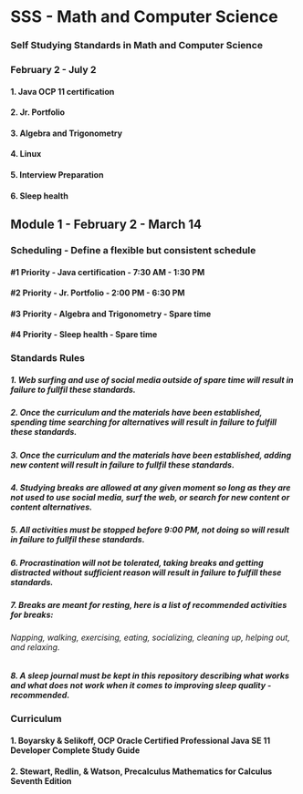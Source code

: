 # SSS - Math and Computer Science
### Self Studying Standards in Math and Computer Science

### February 2 - July 2
#### 1. Java OCP 11 certification
#### 2. Jr. Portfolio
#### 3. Algebra and Trigonometry
#### 4. Linux
#### 5. Interview Preparation
#### 6. Sleep health

## Module 1 - February 2 - March 14
### Scheduling - Define a flexible but consistent schedule
#### #1 Priority - Java certification - 7:30 AM - 1:30 PM
#### #2 Priority - Jr. Portfolio - 2:00 PM - 6:30 PM
#### #3 Priority - Algebra and Trigonometry - Spare time
#### #4 Priority - Sleep health - Spare time

### Standards Rules
##### 1. Web surfing and use of social media outside of spare time will result in failure to fullfil these standards.
##### 2. Once the curriculum and the materials have been established, spending time searching for alternatives will result in failure to fulfill these standards.
##### 3. Once the curriculum and the materials have been established, adding new content will result in failure to fullfil these standards.
##### 4. Studying breaks are allowed at any given moment so long as they are not used to use social media, surf the web, or search for new content or content alternatives.
##### 5. All activities must be stopped before 9:00 PM, not doing so will result in failure to fullfil these standards.
##### 6. Procrastination will not be tolerated, taking breaks and getting distracted without sufficient reason will result in failure to fulfill these standards.
##### 7. Breaks are meant for resting, here is a list of recommended activities for breaks:
######  Napping, walking, exercising, eating, socializing, cleaning up, helping out, and relaxing. 
##### 8. A sleep journal must be kept in this repository describing what works and what does not work when it comes to improving sleep quality - recommended.

### Curriculum
#### 1. Boyarsky & Selikoff, OCP Oracle Certified Professional Java SE 11 Developer Complete Study Guide
#### 2. Stewart, Redlin, & Watson, Precalculus Mathematics for Calculus Seventh Edition




